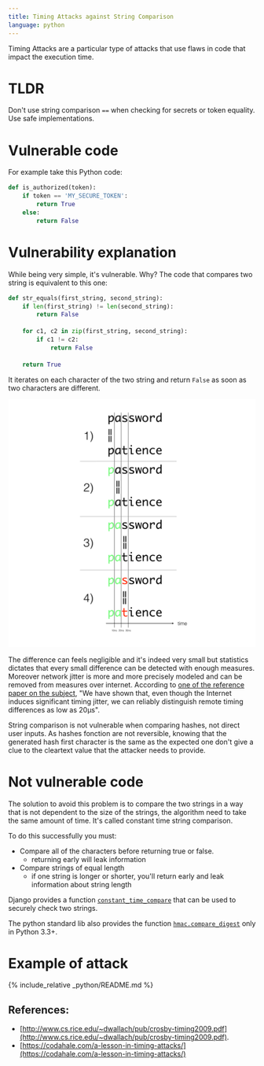 ```yaml
---
title: Timing Attacks against String Comparison
language: python
---
```


Timing Attacks are a particular type of attacks that use flaws in code that impact the execution time.

# TLDR

Don't use string comparison `==` when checking for secrets or token equality. Use safe implementations.

# Vulnerable code

For example take this Python code:

```python
def is_authorized(token):
    if token == 'MY_SECURE_TOKEN':
        return True
    else:
        return False
```

# Vulnerability explanation

While being very simple, it's vulnerable. Why? The code that compares two string is equivalent to this one:

```python
def str_equals(first_string, second_string):
    if len(first_string) != len(second_string):
        return False

    for c1, c2 in zip(first_string, second_string):
        if c1 != c2:
            return False

    return True
```

It iterates on each character of the two string and return `False` as soon as two characters are different.

![String comparison](string-comparison.jpeg)

The difference can feels negligible and it's indeed very small but statistics dictates that every small difference can be detected with enough measures. Moreover network jitter is more and more precisely modeled and can be removed from measures over internet. According to [one of the reference paper on the subject](http://www.cs.rice.edu/~dwallach/pub/crosby-timing2009.pdf), "We have shown that, even though the Internet induces significant timing jitter, we can reliably distinguish remote timing differences as low as 20µs".

String comparison is not vulnerable when comparing hashes, not direct user inputs. As hashes fonction are not reversible, knowing that the generated hash first character is the same as the expected one don't give a clue to the cleartext value that the attacker needs to provide.

# Not vulnerable code

The solution to avoid this problem is to compare the two strings in a way that is not dependent to the size of the strings, the algorithm need to take the same amount of time. It's called constant time string comparison.

To do this successfully you must:

 - Compare all of the characters before returning true or false.
    - returning early will leak information
 - Compare strings of equal length
    - if one string is longer or shorter, you'll return early and leak information about string length


Django provides a function [`constant_time_compare`](constant_time_compare) that can be used to securely check two strings.

The python standard lib also provides the function [`hmac.compare_digest`](https://docs.python.org/3/library/hmac.html#hmac.compare_digest) only in Python 3.3+.

# Example of attack

{% include_relative _python/README.md %}

## References:

- [http://www.cs.rice.edu/~dwallach/pub/crosby-timing2009.pdf](http://www.cs.rice.edu/~dwallach/pub/crosby-timing2009.pdf).
- [https://codahale.com/a-lesson-in-timing-attacks/](https://codahale.com/a-lesson-in-timing-attacks/)
